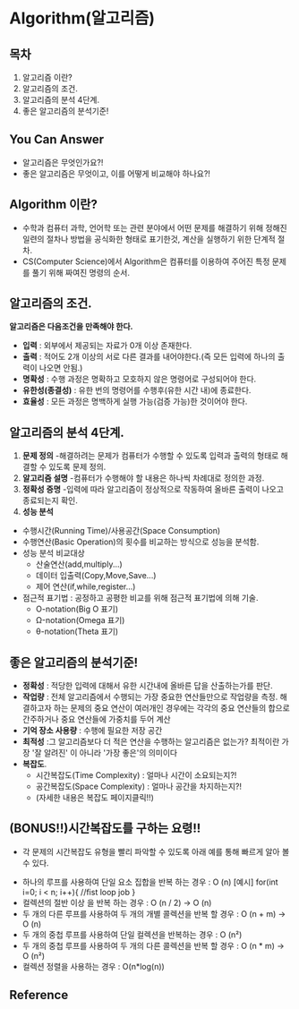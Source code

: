 # Algorithm(알고리즘)
## 목차
1. 알고리즘 이란?
2. 알고리즘의 조건.
3. 알고리즘의 분석 4단계.
4. 좋은 알고리즘의 분석기준!


## You Can Answer
- 알고리즘은 무엇인가요?!
- 좋은 알고리즘은 무엇이고, 이를 어떻게 비교해야 하나요?!

## Algorithm 이란?
- 수학과 컴퓨터 과학, 언어학 또는 관련 분야에서 어떤 문제를 해결하기 위해 정해진 일련의 절차나 방법을 공식화한 형태로 표기한것, 계산을 실행하기 위한 단계적 절차.
- CS(Computer Science)에서 Algorithm은 컴퓨터를 이용하여 주어진 특정 문제를 풀기 위해 짜여진 명령의 순서.


## 알고리즘의 조건.
__알고리즘은 다음조건을 만족해야 한다.__
- __입력__ : 외부에서 제공되는 자료가 0개 이상 존재한다.
- __출력__ : 적어도 2개 이상의 서로 다른 결과를 내어야한다.(즉 모든 입력에 하나의 출력이 나오면 안됨.)
- __명확성__ : 수행 과정은 명확하고 모호하지 않은 명령어로 구성되어야 한다.
- __유한성(종결성)__ : 유한 번의 명령어를 수행후(유한 시간 내)에 종료한다.
- __효율성__ : 모든 과정은 명백하게 실행 가능(검증 가능)한 것이어야 한다.


## 알고리즘의 분석 4단계.
1. __문제 정의__
    -해결하려는 문제가 컴퓨터가 수행할 수 있도록 입력과 출력의 형태로 해결할 수 있도록 문제 정의.
2. __알고리즘 설명__
    -컴퓨터가 수행해야 할 내용은 하나씩 차례대로 정의한 과정.
3. __정확성 증명__
    -입력에 따라 알고리즘이 정상적으로 작동하여 올바른 출력이 나오고 종료되는지 확인.
4. __성능 분석__
- 수행시간(Running Time)/사용공간(Space Consumption)
- 수행연산(Basic Operation)의 횟수를 비교하는 방식으로 성능을 분석함.
- 성능 분석 비교대상
    * 산술연산(add,multiply...)
    * 데이터 입출력(Copy,Move,Save...)
    * 제어 연산(if,while,register...)
- 점근적 표기법 : 공정하고 공평한 비교를 위해 점근적 표기법에 의해 기술.
    * O-notation(Big O 표기)
    * Ω-notation(Omega 표기)
    * θ-notation(Theta 표기)


## 좋은 알고리즘의 분석기준!
+ __정확성__ : 적당한 입력에 대해서 유한 시간내에 올바른 답을 산출하는가를 판단.
+ __작업량__ : 전체 알고리즘에서 수행되는 가장 중요한 연산들만으로 작업량을 측정. 해결하고자 하는 문제의 중요 연산이 여러개인 경우에는 각각의 중요 연산들의 합으로 간주하거나 중요 연산들에 가중치를 두어 계산
+ __기억 장소 사용량__ : 수행에 필요한 저장 공간
+ __최적성__ :그 알고리즘보다 더 적은 연산을 수행하는 알고리즘은 없는가? 최적이란 가장 '잘 알려진' 이 아니라 '가장 좋은'의 의미이다
+ __복잡도__.
    - 시간복잡도(Time Complexity) : 얼마나 시간이 소요되는지?!
    - 공간복잡도(Space Complexity) : 얼마나 공간을 차지하는지?!
    - (자세한 내용은 복잡도 페이지클릭!!)


## (BONUS!!)시간복잡도를 구하는 요령!!
+ 각 문제의 시간복잡도 유형을 빨리 파악할 수 있도록 아래 예를 통해 빠르게 알아 볼수 있다.


- 하나의 루프를 사용하여 단일 요소 집합을 반복 하는 경우 : O (n)
[예시]
for(int i=0; i < n; i++){
        //fist loop job
    }
- 컬렉션의 절반 이상 을 반복 하는 경우 : O (n / 2) -> O (n)
- 두 개의 다른 루프를 사용하여 두 개의 개별 콜렉션을 반복 할 경우 : O (n + m) -> O (n)
- 두 개의 중첩 루프를 사용하여 단일 컬렉션을 반복하는 경우 : O (n²)
- 두 개의 중첩 루프를 사용하여 두 개의 다른 콜렉션을 반복 할 경우 : O (n * m) -> O (n²)
- 컬렉션 정렬을 사용하는 경우 : O(n*log(n))

## Reference
